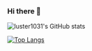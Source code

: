 ### Hi there 👋

<!--
**luster1031/luster1031** is a ✨ _special_ ✨ repository because its `README.md` (this file) appears on your GitHub profile.

Here are some ideas to get you started:

- 🔭 I’m currently working on ...
- 🌱 I’m currently learning ...
- 👯 I’m looking to collaborate on ...
- 🤔 I’m looking for help with ...
- 💬 Ask me about ...
- 📫 How to reach me: ...
- 😄 Pronouns: ...
- ⚡ Fun fact: ...
-->


![luster1031's GitHub stats](https://github-readme-stats.vercel.app/api?username=luster1031&count_private=true&show_icons=true&theme=tokyonight)

[![Top Langs](https://github-readme-stats.vercel.app/api/top-langs/?username=luster1031)](https://github.com/anuraghazra/github-readme-stats)

